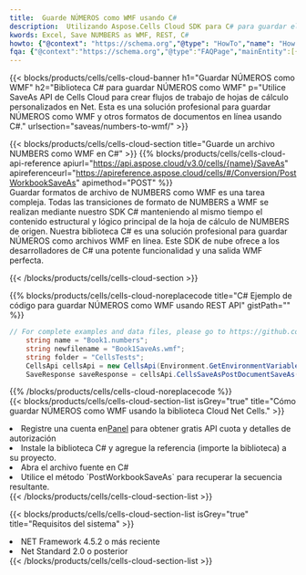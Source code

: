 ```yaml
---
title:  Guarde NÚMEROS como WMF usando C#
description:  Utilizando Aspose.Cells Cloud SDK para C# para guardar el archivo en formato NÚMEROS como archivo en formato WMF.
kwords: Excel, Save NUMBERS as WMF, REST, C#
howto: {"@context": "https://schema.org","@type": "HowTo","name": "How to save NUMBERS as WMF using the Cells Cloud Net library.","description": "How to save NUMBERS as WMF using the Cells Cloud Net library.","image": {"@type": "ImageObject"},"url": "/net/saveas/numbers-to-wmf/","step": [{ "@type": "HowToStep","name": "How to save NUMBERS as WMF using the Cells Cloud Net library. step 1", "image": {"@type": "ImageObject",},"url": "/net/saveas/numbers-to-wmf/","text": "Register an account at <a href='https://dashboard.aspose.cloud/'>Dashboard</a> to get free API quota & authorization details",},{ "@type": "HowToStep","name": "How to save NUMBERS as WMF using the Cells Cloud Net library. step 1", "image": {"@type": "ImageObject",},"url": "/net/saveas/numbers-to-wmf/","text": "Install C# library and add the reference (import the library) to your project.",},{ "@type": "HowToStep","name": "How to save NUMBERS as WMF using the Cells Cloud Net library. step 1", "image": {"@type": "ImageObject",},"url": "/net/saveas/numbers-to-wmf/","text": "Open the source file in C#",},{ "@type": "HowToStep","name": "How to save NUMBERS as WMF using the Cells Cloud Net library. step 1", "image": {"@type": "ImageObject",},"url": "/net/saveas/numbers-to-wmf/","text": "Use the `PostWorkbookSaveAs` method to retrieve the resulting stream.",}, ],"supply": {"@type": "HowToSupply","name": "document"},"tool": [{"@type": "HowToTool","name": "Visual Studio, Visual Studio Code, Rider"},{"@type": "HowToTool","name": "Aspose Cells"}],"totalTime": "PT6M"}
fqa: {"@context":"https://schema.org","@type":"FAQPage","mainEntity":[{"@type":"Question","name":"Why save file as other formats file in C# using REST API?","acceptedAnswer":{"@type":"Answer","text":"Documents are encoded in many ways, and some files may be incompatible with the software you use. To open and read such files, just save them as appropriate file formats.<br/><ol><li>Install .NET SDK and add the reference (import the library) to your project.</li><li>Open the source file in C# using REST API.</li><li>Call the PostWorkbookSaveAsRequest() method, passing an output filename with required extension.</li><li>Get the result of save as a separate file.</li></ol>"}},{"@type":"Question","name":"What file formats can I save as with your C# library?","acceptedAnswer":{"@type":"Answer","text":"We support a variety of file formats for conversion using .NET library, including XLSX, Excel, xls , PDF, CSV, HTML, Markdown, XML, PNG, JPG, TIFF, Json, TXT and many more."}},{"@type":"Question","name":"What is the maximum allowed file size for conversion using this .NET library?","acceptedAnswer":{"@type":"Answer","text":"There are no file size limits for format conversions using .NET library."}}]}
---
```

{{< blocks/products/cells/cells-cloud-banner h1="Guardar NÚMEROS como WMF" h2="Biblioteca C# para guardar NÚMEROS como WMF" p="Utilice SaveAs API de Cells Cloud para crear flujos de trabajo de hojas de cálculo personalizados en Net. Esta es una solución profesional para guardar NÚMEROS como WMF y otros formatos de documentos en línea usando C#." urlsection="saveas/numbers-to-wmf/" >}}

{{< blocks/products/cells/cells-cloud-section title="Guarde un archivo NUMBERS como WMF en C#" >}}
{{% blocks/products/cells/cells-cloud-api-reference apiurl="https://api.aspose.cloud/v3.0/cells/{name}/SaveAs" apireferenceurl="https://apireference.aspose.cloud/cells/#/Conversion/PostWorkbookSaveAs" apimethod="POST" %}}
<br/>
Guardar formatos de archivo de NUMBERS como WMF es una tarea compleja. Todas las transiciones de formato de NUMBERS a WMF se realizan mediante nuestro SDK C# manteniendo al mismo tiempo el contenido estructural y lógico principal de la hoja de cálculo de NUMBERS de origen. Nuestra biblioteca C# es una solución profesional para guardar NÚMEROS como archivos WMF en línea. Este SDK de nube ofrece a los desarrolladores de C# una potente funcionalidad y una salida WMF perfecta.

{{< /blocks/products/cells/cells-cloud-section >}}

{{% blocks/products/cells/cells-cloud-noreplacecode title="C# Ejemplo de código para guardar NÚMEROS como WMF usando REST API" gistPath="" %}}
  
```cs
// For complete examples and data files, please go to https://github.com/aspose-cells-cloud/aspose-cells-cloud-dotnet/
    string name = "Book1.numbers";
    string newfilename = "Book1SaveAs.wmf";
    string folder = "CellsTests";
    CellsApi cellsApi = new CellsApi(Environment.GetEnvironmentVariable("ProductClientId"), Environment.GetEnvironmentVariable("ProductClientSecret"));
    SaveResponse saveResponse = cellsApi.CellsSaveAsPostDocumentSaveAs(name, null, newfilename, null,null,folder);
```
  
{{% /blocks/products/cells/cells-cloud-noreplacecode %}}
<br/>
{{< blocks/products/cells/cells-cloud-section-list isGrey="true" title="Cómo guardar NÚMEROS como WMF usando la biblioteca Cloud Net Cells." >}}
<li> Registre una cuenta en<a href="https://dashboard.aspose.cloud/">Panel</a> para obtener gratis API cuota y detalles de autorización</li>
<li>Instale la biblioteca C# y agregue la referencia (importe la biblioteca) a su proyecto.</li>
<li>Abra el archivo fuente en C#</li>
<li>Utilice el método `PostWorkbookSaveAs` para recuperar la secuencia resultante.</li>
{{< /blocks/products/cells/cells-cloud-section-list >}}

{{< blocks/products/cells/cells-cloud-section-list isGrey="true" title="Requisitos del sistema" >}}
<li>NET Framework 4.5.2 o más reciente</li>
<li>Net Standard 2.0 o posterior</li>
{{< /blocks/products/cells/cells-cloud-section-list >}}
